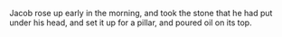 Jacob rose up early in the morning, and took the stone that he had put under his head, and set it up for a pillar, and poured oil on its top.